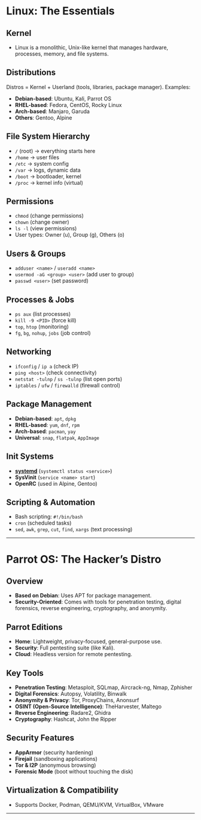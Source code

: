 # Linux: The Essentials

## Kernel
- Linux is a monolithic, Unix-like kernel that manages hardware, processes, memory, and file systems.

## Distributions
Distros = Kernel + Userland (tools, libraries, package manager). Examples:
- **Debian-based**: Ubuntu, Kali, Parrot OS  
- **RHEL-based**: Fedora, CentOS, Rocky Linux  
- **Arch-based**: Manjaro, Garuda  
- **Others**: Gentoo, Alpine  

## File System Hierarchy
- `/` (root) → everything starts here  
- `/home` → user files  
- `/etc` → system config  
- `/var` → logs, dynamic data  
- `/boot` → bootloader, kernel  
- `/proc` → kernel info (virtual)  

## Permissions
- `chmod` (change permissions)  
- `chown` (change owner)  
- `ls -l` (view permissions)  
- User types: Owner (u), Group (g), Others (o)  

## Users & Groups
- `adduser <name>` / `useradd <name>`  
- `usermod -aG <group> <user>` (add user to group)  
- `passwd <user>` (set password)  

## Processes & Jobs
- `ps aux` (list processes)  
- `kill -9 <PID>` (force kill)  
- `top`, `htop` (monitoring)  
- `fg`, `bg`, `nohup`, `jobs` (job control)  

## Networking
- `ifconfig` / `ip a` (check IP)  
- `ping <host>` (check connectivity)  
- `netstat -tulnp` / `ss -tulnp` (list open ports)  
- `iptables` / `ufw` / `firewalld` (firewall control)  

## Package Management
- **Debian-based**: `apt`, `dpkg`  
- **RHEL-based**: `yum`, `dnf`, `rpm`  
- **Arch-based**: `pacman`, `yay`  
- **Universal**: `snap`, `flatpak`, `AppImage`  

## Init Systems
- [**systemd**](https://github.com/vishnus1793/Obsidian_Notes/blob/main/Systemd.md) (`systemctl status <service>`)
- **SysVinit** (`service <name> start`)  
- **OpenRC** (used in Alpine, Gentoo)  

## Scripting & Automation
- Bash scripting: `#!/bin/bash`  
- `cron` (scheduled tasks)  
- `sed`, `awk`, `grep`, `cut`, `find`, `xargs` (text processing)  

---

# Parrot OS: The Hacker’s Distro

## Overview
- **Based on Debian**: Uses APT for package management.
- **Security-Oriented**: Comes with tools for penetration testing, digital forensics, reverse engineering, cryptography, and anonymity.

## Parrot Editions
- **Home**: Lightweight, privacy-focused, general-purpose use.
- **Security**: Full pentesting suite (like Kali).
- **Cloud**: Headless version for remote pentesting.

## Key Tools
- **Penetration Testing**: Metasploit, SQLmap, Aircrack-ng, Nmap, Zphisher  
- **Digital Forensics**: Autopsy, Volatility, Binwalk  
- **Anonymity & Privacy**: Tor, ProxyChains, Anonsurf  
- **OSINT (Open-Source Intelligence)**: TheHarvester, Maltego  
- **Reverse Engineering**: Radare2, Ghidra  
- **Cryptography**: Hashcat, John the Ripper  

## Security Features
- **AppArmor** (security hardening)  
- **Firejail** (sandboxing applications)  
- **Tor & I2P** (anonymous browsing)  
- **Forensic Mode** (boot without touching the disk)  

## Virtualization & Compatibility
- Supports Docker, Podman, QEMU/KVM, VirtualBox, VMware  

---

